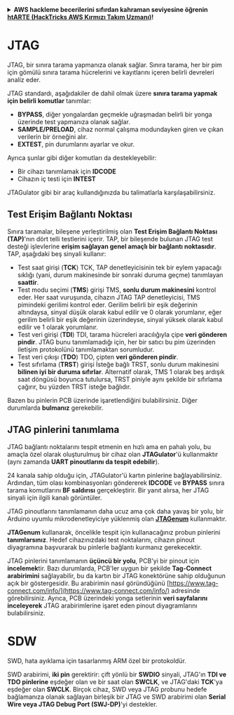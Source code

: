 <details>

<summary><strong>AWS hackleme becerilerini sıfırdan kahraman seviyesine öğrenin</strong> <a href="https://training.hacktricks.xyz/courses/arte"><strong>htARTE (HackTricks AWS Kırmızı Takım Uzmanı)</strong></a><strong>!</strong></summary>

HackTricks'ı desteklemenin diğer yolları:

* Şirketinizi HackTricks'te **reklamını görmek** veya HackTricks'i **PDF olarak indirmek** için [**ABONELİK PLANLARINI**](https://github.com/sponsors/carlospolop) kontrol edin!
* [**Resmi PEASS & HackTricks ürünlerini**](https://peass.creator-spring.com) edinin
* Özel [**NFT'lerden**](https://opensea.io/collection/the-peass-family) oluşan koleksiyonumuz olan [**The PEASS Family**](https://opensea.io/collection/the-peass-family)'yi keşfedin
* 💬 [**Discord grubuna**](https://discord.gg/hRep4RUj7f) veya [**telegram grubuna**](https://t.me/peass) **katılın** veya **Twitter** 🐦 [**@carlospolopm**](https://twitter.com/hacktricks_live)'u **takip edin**.
* **Hacking hilelerinizi** [**HackTricks**](https://github.com/carlospolop/hacktricks) ve [**HackTricks Cloud**](https://github.com/carlospolop/hacktricks-cloud) github depolarına **PR göndererek paylaşın**.

</details>


#

# JTAG

JTAG, bir sınıra tarama yapmanıza olanak sağlar. Sınıra tarama, her bir pim için gömülü sınıra tarama hücrelerini ve kayıtlarını içeren belirli devreleri analiz eder.

JTAG standardı, aşağıdakiler de dahil olmak üzere **sınıra tarama yapmak için belirli komutlar** tanımlar:

* **BYPASS**, diğer yongalardan geçmekle uğraşmadan belirli bir yonga üzerinde test yapmanıza olanak sağlar.
* **SAMPLE/PRELOAD**, cihaz normal çalışma modundayken giren ve çıkan verilerin bir örneğini alır.
* **EXTEST**, pin durumlarını ayarlar ve okur.

Ayrıca şunlar gibi diğer komutları da destekleyebilir:

* Bir cihazı tanımlamak için **IDCODE**
* Cihazın iç testi için **INTEST**

JTAGulator gibi bir araç kullandığınızda bu talimatlarla karşılaşabilirsiniz.

## Test Erişim Bağlantı Noktası

Sınıra taramalar, bileşene yerleştirilmiş olan **Test Erişim Bağlantı Noktası (TAP)**'nın dört telli testlerini içerir. TAP, bir bileşende bulunan JTAG test desteği işlevlerine **erişim sağlayan genel amaçlı bir bağlantı noktasıdır**. TAP, aşağıdaki beş sinyali kullanır:

* Test saat girişi (**TCK**) TCK, TAP denetleyicisinin tek bir eylem yapacağı sıklığı (yani, durum makinesinde bir sonraki duruma geçme) tanımlayan **saattir**.
* Test modu seçimi (**TMS**) girişi TMS, **sonlu durum makinesini** kontrol eder. Her saat vuruşunda, cihazın JTAG TAP denetleyicisi, TMS pimindeki gerilimi kontrol eder. Gerilim belirli bir eşik değerinin altındaysa, sinyal düşük olarak kabul edilir ve 0 olarak yorumlanır, eğer gerilim belirli bir eşik değerinin üzerindeyse, sinyal yüksek olarak kabul edilir ve 1 olarak yorumlanır.
* Test veri girişi (**TDI**) TDI, tarama hücreleri aracılığıyla çipe **veri gönderen pindir**. JTAG bunu tanımlamadığı için, her bir satıcı bu pim üzerinden iletişim protokolünü tanımlamaktan sorumludur.
* Test veri çıkışı (**TDO**) TDO, çipten **veri gönderen pindir**.
* Test sıfırlama (**TRST**) girişi İsteğe bağlı TRST, sonlu durum makinesini **bilinen iyi bir duruma sıfırlar**. Alternatif olarak, TMS 1 olarak beş ardışık saat döngüsü boyunca tutulursa, TRST piniyle aynı şekilde bir sıfırlama çağırır, bu yüzden TRST isteğe bağlıdır.

Bazen bu pinlerin PCB üzerinde işaretlendiğini bulabilirsiniz. Diğer durumlarda **bulmanız** gerekebilir.

## JTAG pinlerini tanımlama

JTAG bağlantı noktalarını tespit etmenin en hızlı ama en pahalı yolu, bu amaçla özel olarak oluşturulmuş bir cihaz olan **JTAGulator**'ü kullanmaktır (aynı zamanda **UART pinoutlarını da tespit edebilir**).

24 kanala sahip olduğu için, JTAGulator'ü kartın pinlerine bağlayabilirsiniz. Ardından, tüm olası kombinasyonları göndererek **IDCODE** ve **BYPASS** sınıra tarama komutlarını **BF saldırısı** gerçekleştirir. Bir yanıt alırsa, her JTAG sinyali için ilgili kanalı görüntüler.

JTAG pinoutlarını tanımlamanın daha ucuz ama çok daha yavaş bir yolu, bir Arduino uyumlu mikrodenetleyiciye yüklenmiş olan [**JTAGenum**](https://github.com/cyphunk/JTAGenum/) kullanmaktır.

**JTAGenum** kullanarak, öncelikle tespit için kullanacağınız probun pinlerini **tanımlarsınız**. Hedef cihazınızdaki test noktalarını, cihazın pinout diyagramına başvurarak bu pinlerle bağlantı kurmanız gerekecektir.

JTAG pinlerini tanımlamanın **üçüncü bir yolu**, PCB'yi bir pinout için **incelemek**tir. Bazı durumlarda, PCB'ler uygun bir şekilde **Tag-Connect arabirimini** sağlayabilir, bu da kartın bir JTAG konektörüne sahip olduğunun açık bir göstergesidir. Bu arabirimin nasıl göründüğünü [https://www.tag-connect.com/info/](https://www.tag-connect.com/info/) adresinde görebilirsiniz. Ayrıca, PCB üzerindeki yonga setlerinin **veri sayfalarını inceleyerek** JTAG arabirimlerine işaret eden pinout diyagramlarını bulabilirsiniz.

# SDW

SWD, hata ayıklama için tasarlanmış ARM özel bir protokoldür.

SWD arabirimi, **iki pin** gerektirir: çift yönlü bir **SWDIO** sinyali, JTAG'ın **TDI ve TDO pinlerine** eşdeğer olan ve bir saat olan **SWCLK**, ve JTAG'daki **TCK**'ya eşdeğer olan **SWCLK**. Birçok cihaz, SWD veya JTAG probunu hedefe bağlamanıza olanak sağlayan birleşik bir JTAG ve SWD arabirimi olan **Serial Wire veya JTAG Debug Port (SWJ-DP)**'yi destekler.

